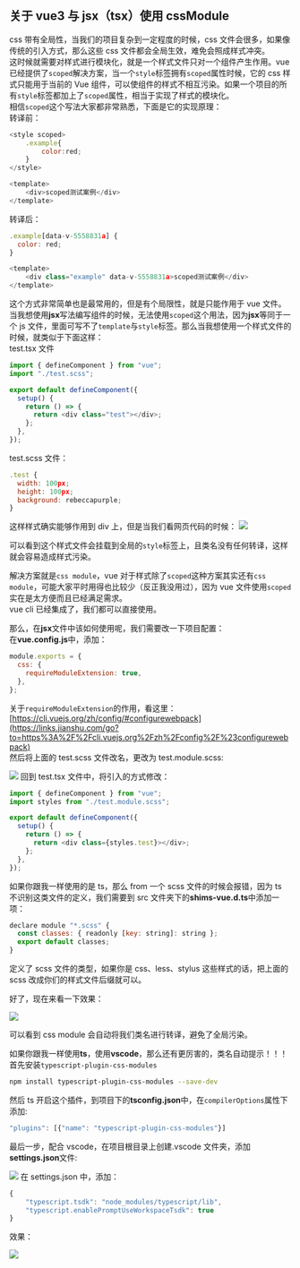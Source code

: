 ## 关于 vue3 与 jsx（tsx）使用 cssModule

css 带有全局性，当我们的项目复杂到一定程度的时候，css 文件会很多，如果像传统的引入方式，那么这些 css 文件都会全局生效，难免会照成样式冲突。  
这时候就需要对样式进行模块化，就是一个样式文件只对一个组件产生作用。vue 已经提供了`scoped`解决方案，当一个`style`标签拥有`scoped`属性时候，它的 css 样式只能用于当前的 Vue 组件，可以使组件的样式不相互污染。如果一个项目的所有`style`标签都加上了`scoped`属性，相当于实现了样式的模块化。  
相信`scoped`这个写法大家都非常熟悉，下面是它的实现原理：  
转译前：

```js
<style scoped>
    .example{
        color:red;
    }
</style>

<template>
    <div>scoped测试案例</div>
</template>
```

转译后：

```js
.example[data-v-5558831a] {
  color: red;
}

<template>
    <div class="example" data-v-5558831a>scoped测试案例</div>
</template>
```

这个方式非常简单也是最常用的，但是有个局限性，就是只能作用于 vue 文件。  
当我想使用**jsx**写法编写组件的时候，无法使用`scoped`这个用法，因为**jsx**等同于一个 js 文件，里面可写不了`template`与`style`标签。那么当我想使用一个样式文件的时候，就类似于下面这样：  
test.tsx 文件

```js
import { defineComponent } from "vue";
import "./test.scss";

export default defineComponent({
  setup() {
    return () => {
      return <div class="test"></div>;
    };
  },
});
```

test.scss 文件：

```js
.test {
  width: 100px;
  height: 100px;
  background: rebeccapurple;
}
```

这样样式确实能够作用到 div 上，但是当我们看网页代码的时候：
![](https://imgsbed-1301560453.cos.ap-shanghai.myqcloud.com//blog202305091430373.png)

可以看到这个样式文件会挂载到全局的`style`标签上，且类名没有任何转译，这样就会容易造成样式污染。

解决方案就是`css module`，vue 对于样式除了`scoped`这种方案其实还有`css module`，可能大家平时用得也比较少（反正我没用过），因为 vue 文件使用`scoped`实在是太方便而且已经满足需求。  
vue cli 已经集成了，我们都可以直接使用。

那么，在**jsx**文件中该如何使用呢，我们需要改一下项目配置：  
在**vue.config.js**中，添加：

```js
module.exports = {
  css: {
    requireModuleExtension: true,
  },
};
```

关于`requireModuleExtension`的作用，看这里：[https://cli.vuejs.org/zh/config/#configurewebpack](https://links.jianshu.com/go?to=https%3A%2F%2Fcli.vuejs.org%2Fzh%2Fconfig%2F%23configurewebpack)  
然后将上面的 test.scss 文件改名，更改为 test.module.scss:

![](https://imgsbed-1301560453.cos.ap-shanghai.myqcloud.com//blog202305091431268.png)
回到 test.tsx 文件中，将引入的方式修改：

```js
import { defineComponent } from "vue";
import styles from "./test.module.scss";

export default defineComponent({
  setup() {
    return () => {
      return <div class={styles.test}></div>;
    };
  },
});
```

如果你跟我一样使用的是 ts，那么 from 一个 scss 文件的时候会报错，因为 ts 不识别这类文件的定义，我们需要到 src 文件夹下的**shims-vue.d.ts**中添加一项：

```js
declare module "*.scss" {
  const classes: { readonly [key: string]: string };
  export default classes;
}
```

定义了 scss 文件的类型，如果你是 css、less、stylus 这些样式的话，把上面的 scss 改成你们的样式文件后缀就可以。

好了，现在来看一下效果：

![](https://imgsbed-1301560453.cos.ap-shanghai.myqcloud.com//blog202305091431850.png)

可以看到 css module 会自动将我们类名进行转译，避免了全局污染。

如果你跟我一样使用**ts**，使用**vscode**，那么还有更厉害的，类名自动提示！！！  
首先安装`typescript-plugin-css-modules`

```sh
npm install typescript-plugin-css-modules --save-dev
```

然后 ts 开启这个插件，到项目下的**tsconfig.json**中，在`compilerOptions`属性下添加:

```js
"plugins": [{"name": "typescript-plugin-css-modules"}]
```

最后一步，配合 vscode，在项目根目录上创建.vscode 文件夹，添加**settings.json**文件:

![](https://imgsbed-1301560453.cos.ap-shanghai.myqcloud.com//blog202305091432004.png)
在 settings.json 中，添加：

```js
{
    "typescript.tsdk": "node_modules/typescript/lib",
    "typescript.enablePromptUseWorkspaceTsdk": true
}
```

效果：

![](https://imgsbed-1301560453.cos.ap-shanghai.myqcloud.com//blog202305091436208.png)
